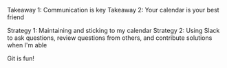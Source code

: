 Takeaway 1: Communication is key
Takeaway 2: Your calendar is your best friend

Strategy 1: Maintaining and sticking to my calendar
Strategy 2: Using Slack to ask questions, review questions from others, and contribute solutions when I'm able

Git is fun!
